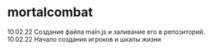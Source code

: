 # mortalcombat
10.02.22
Создание файла main.js и заливание его в репозиторий.
10.02.22
Начало создания игроков и шкалы жизни
